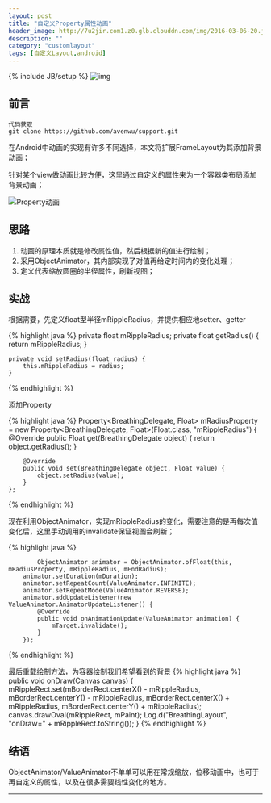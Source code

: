 ```yaml
---
layout: post
title: "自定义Property属性动画"
header_image: http://7u2jir.com1.z0.glb.clouddn.com/img/2016-03-06-20.jpg
description: ""
category: "customlayout"
tags: [自定义Layout,android]
---
```

{% include JB/setup %}
![img](http://7u2jir.com1.z0.glb.clouddn.com/img/2016-03-06-20.jpg)

## 前言
	
	代码获取
	git clone https://github.com/avenwu/support.git 

在Android中动画的实现有许多不同选择，本文将扩展FrameLayout为其添加背景动画；

针对某个view做动画比较方便，这里通过自定义的属性来为一个容器类布局添加背景动画；

![Property动画](http://7u2jir.com1.z0.glb.clouddn.com/property_animation.gif)

## 思路
1. 动画的原理本质就是修改属性值，然后根据新的值进行绘制；
2. 采用ObjectAnimator，其内部实现了对值再给定时间内的变化处理；
3. 定义代表缩放圆圈的半径属性，刷新视图；

## 实战
根据需要，先定义float型半径mRippleRadius，并提供相应地setter、getter

{% highlight java %}
    private float mRippleRadius;
    private float getRadius() {
        return mRippleRadius;
    }

    private void setRadius(float radius) {
        this.mRippleRadius = radius;
    }

{% endhighlight %}


添加Property

{% highlight java %}
    Property<BreathingDelegate, Float> mRadiusProperty = new Property<BreathingDelegate, Float>(Float.class, "mRippleRadius") {
        @Override
        public Float get(BreathingDelegate object) {
            return object.getRadius();
        }

        @Override
        public void set(BreathingDelegate object, Float value) {
            object.setRadius(value);
        }
    };

{% endhighlight %}

现在利用ObjectAnimator，实现mRippleRadius的变化，需要注意的是再每次值变化后，这里手动调用的invalidate保证视图会刷新；

{% highlight java %}

            ObjectAnimator animator = ObjectAnimator.ofFloat(this, mRadiusProperty, mRippleRadius, mEndRadius);
        animator.setDuration(mDuration);
        animator.setRepeatCount(ValueAnimator.INFINITE);
        animator.setRepeatMode(ValueAnimator.REVERSE);
        animator.addUpdateListener(new ValueAnimator.AnimatorUpdateListener() {
            @Override
            public void onAnimationUpdate(ValueAnimator animation) {
                mTarget.invalidate();
            }
        });        
{% endhighlight %}


最后重载绘制方法，为容器绘制我们希望看到的背景
{% highlight java %}
    public void onDraw(Canvas canvas) {
        mRippleRect.set(mBorderRect.centerX() - mRippleRadius, mBorderRect.centerY() - mRippleRadius,
                mBorderRect.centerX() + mRippleRadius, mBorderRect.centerY() + mRippleRadius);
        canvas.drawOval(mRippleRect, mPaint);
        Log.d("BreathingLayout", "onDraw=" + mRippleRect.toString());
    }
{% endhighlight %}

## 结语
ObjectAnimator/ValueAnimator不单单可以用在常规缩放，位移动画中，也可于再自定义的属性，以及在很多需要线性变化的地方。

---


